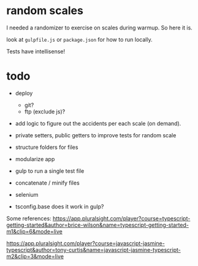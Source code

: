 # random scales
I needed a randomizer to exercise on scales during warmup. So here it is.

look at `gulpfile.js` or `package.json` for how to run locally.

Tests have intellisense!

# todo

* deploy 

    * git?
    * ftp (exclude js)?


* add logic to figure out the accidents per each scale (on demand).
* private setters, public getters to improve tests for random scale
* structure folders for files
* modularize app

* gulp to run a single test file
* concatenate / minify files
* selenium
* tsconfig.base does it work in gulp?

Some references:
https://app.pluralsight.com/player?course=typescript-getting-started&author=brice-wilson&name=typescript-getting-started-m1&clip=6&mode=live

https://app.pluralsight.com/player?course=javascript-jasmine-typescript&author=tony-curtis&name=javascript-jasmine-typescript-m2&clip=3&mode=live